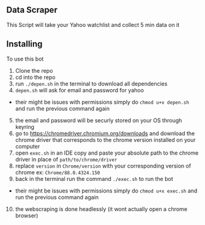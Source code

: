 ## Data Scraper
This Script will take your Yahoo watchlist and collect 5 min data on it 

## Installing
To use this bot
1. Clone the repo
2. cd into the repo
3. run ```./depen.sh``` in the terminal to download all dependencies
4. ```depen.sh``` will ask for email and password for yahoo
+ their might be issues with permissions simply do ```chmod u+x depen.sh``` and run the previous command again
5. the email and password will be securly stored on your OS through keyring
6. go to https://chromedriver.chromium.org/downloads and download the chrome driver that corresponds to the chrome version installed on your computer
7. open ```exec.sh``` in an IDE copy and paste your absolute path to the chrome driver in place of ```path/to/chrome/driver``` 
8. replace ```version``` in ```Chrome/version``` with your corresponding version of chrome ex: ```Chrome/88.0.4324.150```
9. back in the terminal run the command ```./exec.sh``` to run the bot
+ their might be issues with permissions simply do ```chmod u+x exec.sh``` and run the previous command again
10. the webscraping is done headlessly (it wont actually open a chrome browser)
